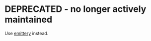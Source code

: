 # **DEPRECATED** - no longer actively maintained

Use [emittery](https://github.com/sindresorhus/emittery) instead.
